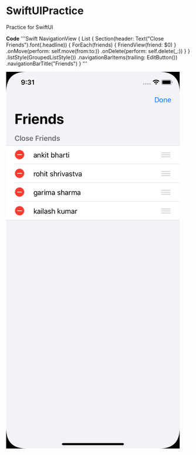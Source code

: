 # SwiftUIPractice
Practice for SwiftUI

**Code**
'''Swift
NavigationView {
            List {
                Section(header: Text("Close Friends").font(.headline)) {
                    ForEach(friends) {
                        FriendView(friend: $0)
                    }
                    .onMove(perform: self.move(from:to:))
                    .onDelete(perform: self.delete(_:))
                }
            }
            .listStyle(GroupedListStyle())
            .navigationBarItems(trailing: EditButton())
            .navigationBarTitle("Friends")
        }
'''

![ListView](https://github.com/ankitbharti1994/SwiftUIPractice/blob/master/Screenshots/list%20view.png)

